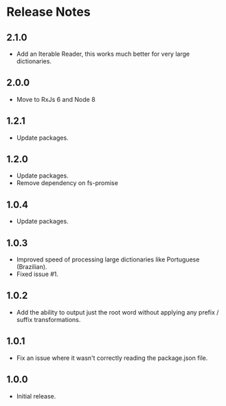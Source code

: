 # Release Notes

## 2.1.0
- Add an Iterable Reader, this works much better for very large dictionaries.

## 2.0.0
- Move to RxJs 6 and Node 8

## 1.2.1
- Update packages.

## 1.2.0
- Update packages.
- Remove dependency on fs-promise

## 1.0.4
- Update packages.

## 1.0.3
- Improved speed of processing large dictionaries like Portuguese (Brazilian).
- Fixed issue #1.

## 1.0.2
- Add the ability to output just the root word without applying any prefix / suffix transformations.

## 1.0.1
- Fix an issue where it wasn't correctly reading the package.json file.

## 1.0.0
- Initial release.